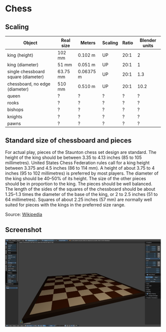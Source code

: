 # Chess

## Scaling

| Object | Real size | Meters | Scaling | Ratio | Blender units |
| --- | --- | --- | --- | --- | --- |
| king (height) | 102 mm | 0.102 m | UP | 20:1 | 2 |
| king (diameter) | 51 mm | 0.051 m | UP | 20:1 | 1 |
| single chessboard square (diameter) | 63.75 mm | 0.06375 m | UP | 20:1 | 1.3 |
| chessboard, no edge (diameter) | 510 mm | 0.510 m | UP | 20:1 | 10.2 |
| queen | ? | ? | ? | ? | ? |
| rooks | ? | ? | ? | ? | ? |
| bishops | ? | ? | ? | ? | ? |
| knights | ? | ? | ? | ? | ? |
| pawns | ? | ? | ? | ? | ? |

## Standard size of chessboard and pieces

 For actual play, pieces of the Staunton chess set design are standard. The height of the king should be between 3.35 to 4.13 inches (85 to 105 millimetres). United States Chess Federation rules call for a king height between 3.375 and 4.5 inches (86 to 114 mm). A height of about 3.75 to 4 inches (95 to 102 millimetres) is preferred by most players. The diameter of the king should be 40–50% of its height. The size of the other pieces should be in proportion to the king. The pieces should be well balanced. The length of the sides of the squares of the chessboard should be about 1.25–1.3 times the diameter of the base of the king, or 2 to 2.5 inches (51 to 64 millimetres). Squares of about 2.25 inches (57 mm) are normally well suited for pieces with the kings in the preferred size range.

Source: [Wikipedia](https://en.wikipedia.org/wiki/Chess_piece)

## Screenshot

![draft chessboard](./screenshots/chessboard.png)


